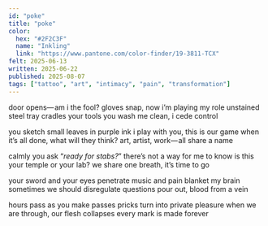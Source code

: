 ```yaml
---
id: "poke"
title: "poke"
color:
  hex: "#2F2C3F"
  name: "Inkling"
  link: "https://www.pantone.com/color-finder/19-3811-TCX"
felt: 2025-06-13
written: 2025-06-22
published: 2025-08-07
tags: ["tattoo", "art", "intimacy", "pain", "transformation"]
---
```

door opens— am i the fool?
gloves snap, now i’m playing my role
unstained steel tray cradles your tools
you wash me clean, i cede control

you sketch small leaves in purple ink
i play with you, this is our game
when it’s all done, what will they think?
art, artist, work— all share a name

calmly you ask “_ready for stabs?_”
there’s not a way for me to know
is this your temple or your lab?
we share one breath, it’s time to go

your sword and your eyes penetrate
music and pain blanket my brain
sometimes we should disregulate 
questions pour out, blood from a vein

hours pass as you make passes
pricks turn into private pleasure 
when we are through, our flesh collapses
every mark is made forever